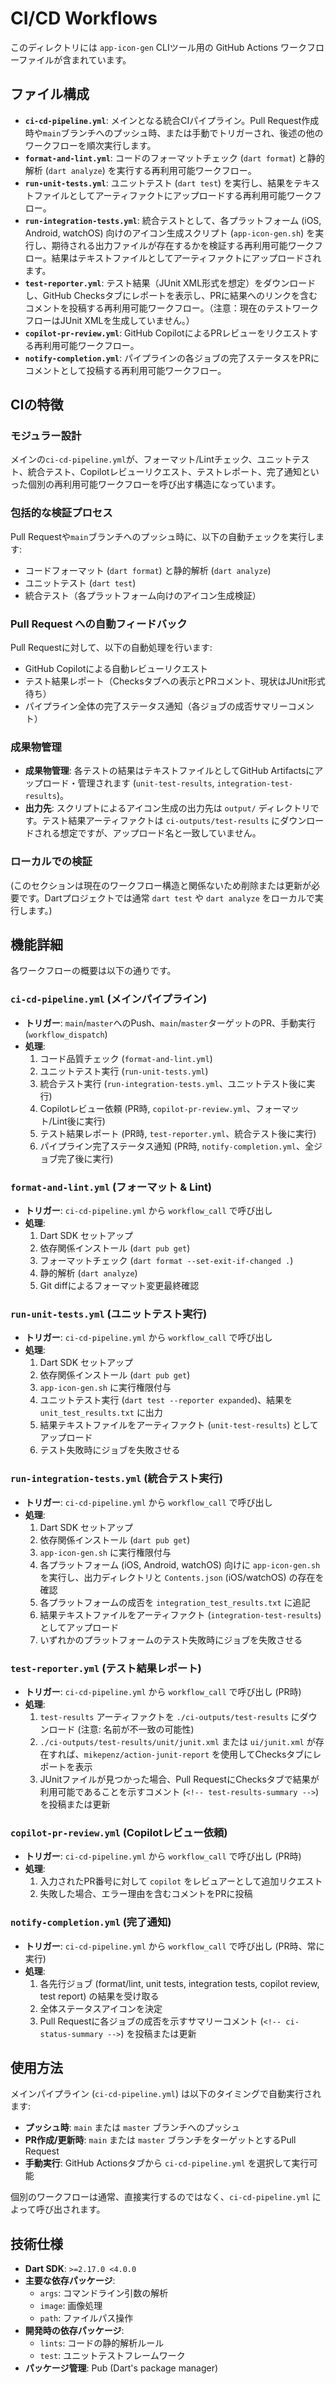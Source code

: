 # CI/CD Workflows

このディレクトリには `app-icon-gen` CLIツール用の GitHub Actions ワークフローファイルが含まれています。

## ファイル構成

- **`ci-cd-pipeline.yml`**: メインとなる統合CIパイプライン。Pull Request作成時や`main`ブランチへのプッシュ時、または手動でトリガーされ、後述の他のワークフローを順次実行します。
- **`format-and-lint.yml`**: コードのフォーマットチェック (`dart format`) と静的解析 (`dart analyze`) を実行する再利用可能ワークフロー。
- **`run-unit-tests.yml`**: ユニットテスト (`dart test`) を実行し、結果をテキストファイルとしてアーティファクトにアップロードする再利用可能ワークフロー。
- **`run-integration-tests.yml`**: 統合テストとして、各プラットフォーム (iOS, Android, watchOS) 向けのアイコン生成スクリプト (`app-icon-gen.sh`) を実行し、期待される出力ファイルが存在するかを検証する再利用可能ワークフロー。結果はテキストファイルとしてアーティファクトにアップロードされます。
- **`test-reporter.yml`**: テスト結果（JUnit XML形式を想定）をダウンロードし、GitHub Checksタブにレポートを表示し、PRに結果へのリンクを含むコメントを投稿する再利用可能ワークフロー。（注意：現在のテストワークフローはJUnit XMLを生成していません。）
- **`copilot-pr-review.yml`**: GitHub CopilotによるPRレビューをリクエストする再利用可能ワークフロー。
- **`notify-completion.yml`**: パイプラインの各ジョブの完了ステータスをPRにコメントとして投稿する再利用可能ワークフロー。

## CIの特徴

### モジュラー設計
メインの`ci-cd-pipeline.yml`が、フォーマット/Lintチェック、ユニットテスト、統合テスト、Copilotレビューリクエスト、テストレポート、完了通知といった個別の再利用可能ワークフローを呼び出す構造になっています。

### 包括的な検証プロセス
Pull Requestや`main`ブランチへのプッシュ時に、以下の自動チェックを実行します:
- コードフォーマット (`dart format`) と静的解析 (`dart analyze`)
- ユニットテスト (`dart test`)
- 統合テスト（各プラットフォーム向けのアイコン生成検証）

### Pull Request への自動フィードバック
Pull Requestに対して、以下の自動処理を行います:
- GitHub Copilotによる自動レビューリクエスト
- テスト結果レポート（Checksタブへの表示とPRコメント、現状はJUnit形式待ち）
- パイプライン全体の完了ステータス通知（各ジョブの成否サマリーコメント）

### 成果物管理
- **成果物管理**: 各テストの結果はテキストファイルとしてGitHub Artifactsにアップロード・管理されます (`unit-test-results`, `integration-test-results`)。
- **出力先**: スクリプトによるアイコン生成の出力先は `output/` ディレクトリです。テスト結果アーティファクトは `ci-outputs/test-results` にダウンロードされる想定ですが、アップロード名と一致していません。

### ローカルでの検証
(このセクションは現在のワークフロー構造と関係ないため削除または更新が必要です。Dartプロジェクトでは通常 `dart test` や `dart analyze` をローカルで実行します。)

## 機能詳細

各ワークフローの概要は以下の通りです。

### `ci-cd-pipeline.yml` (メインパイプライン)

- **トリガー**: `main`/`master`へのPush、`main`/`master`ターゲットのPR、手動実行 (`workflow_dispatch`)
- **処理**:
    1.  コード品質チェック (`format-and-lint.yml`)
    2.  ユニットテスト実行 (`run-unit-tests.yml`)
    3.  統合テスト実行 (`run-integration-tests.yml`、ユニットテスト後に実行)
    4.  Copilotレビュー依頼 (PR時, `copilot-pr-review.yml`、フォーマット/Lint後に実行)
    5.  テスト結果レポート (PR時, `test-reporter.yml`、統合テスト後に実行)
    6.  パイプライン完了ステータス通知 (PR時, `notify-completion.yml`、全ジョブ完了後に実行)

### `format-and-lint.yml` (フォーマット & Lint)

- **トリガー**: `ci-cd-pipeline.yml` から `workflow_call` で呼び出し
- **処理**:
    1.  Dart SDK セットアップ
    2.  依存関係インストール (`dart pub get`)
    3.  フォーマットチェック (`dart format --set-exit-if-changed .`)
    4.  静的解析 (`dart analyze`)
    5.  Git diffによるフォーマット変更最終確認

### `run-unit-tests.yml` (ユニットテスト実行)

- **トリガー**: `ci-cd-pipeline.yml` から `workflow_call` で呼び出し
- **処理**:
    1.  Dart SDK セットアップ
    2.  依存関係インストール (`dart pub get`)
    3.  `app-icon-gen.sh` に実行権限付与
    4.  ユニットテスト実行 (`dart test --reporter expanded`)、結果を `unit_test_results.txt` に出力
    5.  結果テキストファイルをアーティファクト (`unit-test-results`) としてアップロード
    6.  テスト失敗時にジョブを失敗させる

### `run-integration-tests.yml` (統合テスト実行)

- **トリガー**: `ci-cd-pipeline.yml` から `workflow_call` で呼び出し
- **処理**:
    1.  Dart SDK セットアップ
    2.  依存関係インストール (`dart pub get`)
    3.  `app-icon-gen.sh` に実行権限付与
    4.  各プラットフォーム (iOS, Android, watchOS) 向けに `app-icon-gen.sh` を実行し、出力ディレクトリと `Contents.json` (iOS/watchOS) の存在を確認
    5.  各プラットフォームの成否を `integration_test_results.txt` に追記
    6.  結果テキストファイルをアーティファクト (`integration-test-results`) としてアップロード
    7.  いずれかのプラットフォームのテスト失敗時にジョブを失敗させる

### `test-reporter.yml` (テスト結果レポート)

- **トリガー**: `ci-cd-pipeline.yml` から `workflow_call` で呼び出し (PR時)
- **処理**:
    1.  `test-results` アーティファクトを `./ci-outputs/test-results` にダウンロード (注意: 名前が不一致の可能性)
    2.  `./ci-outputs/test-results/unit/junit.xml` または `ui/junit.xml` が存在すれば、`mikepenz/action-junit-report` を使用してChecksタブにレポートを表示
    3.  JUnitファイルが見つかった場合、Pull RequestにChecksタブで結果が利用可能であることを示すコメント (`<!-- test-results-summary -->`) を投稿または更新

### `copilot-pr-review.yml` (Copilotレビュー依頼)

- **トリガー**: `ci-cd-pipeline.yml` から `workflow_call` で呼び出し (PR時)
- **処理**:
    1.  入力されたPR番号に対して `copilot` をレビュアーとして追加リクエスト
    2.  失敗した場合、エラー理由を含むコメントをPRに投稿

### `notify-completion.yml` (完了通知)

- **トリガー**: `ci-cd-pipeline.yml` から `workflow_call` で呼び出し (PR時、常に実行)
- **処理**:
    1.  各先行ジョブ (format/lint, unit tests, integration tests, copilot review, test report) の結果を受け取る
    2.  全体ステータスアイコンを決定
    3.  Pull Requestに各ジョブの成否を示すサマリーコメント (`<!-- ci-status-summary -->`) を投稿または更新

## 使用方法

メインパイプライン (`ci-cd-pipeline.yml`) は以下のタイミングで自動実行されます:

- **プッシュ時**: `main` または `master` ブランチへのプッシュ
- **PR作成/更新時**: `main` または `master` ブランチをターゲットとするPull Request
- **手動実行**: GitHub Actionsタブから `ci-cd-pipeline.yml` を選択して実行可能

個別のワークフローは通常、直接実行するのではなく、`ci-cd-pipeline.yml` によって呼び出されます。

## 技術仕様

- **Dart SDK**: `>=2.17.0 <4.0.0`
- **主要な依存パッケージ**:
  - `args`: コマンドライン引数の解析
  - `image`: 画像処理
  - `path`: ファイルパス操作
- **開発時の依存パッケージ**:
  - `lints`: コードの静的解析ルール
  - `test`: ユニットテストフレームワーク
- **パッケージ管理**: Pub (Dart's package manager)

